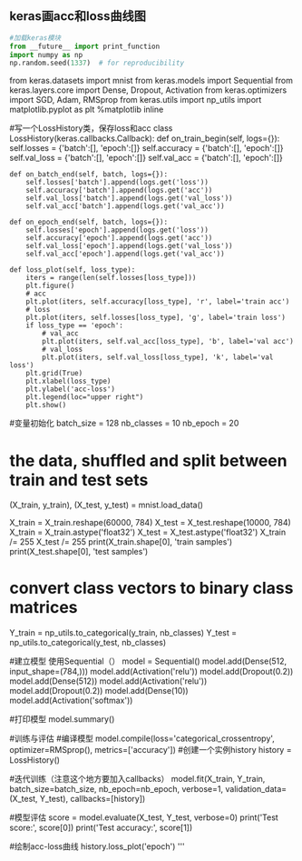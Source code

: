## keras画acc和loss曲线图

```python
#加载keras模块
from __future__ import print_function
import numpy as np
np.random.seed(1337)  # for reproducibility
```

from keras.datasets import mnist
from keras.models import Sequential
from keras.layers.core import Dense, Dropout, Activation
from keras.optimizers import SGD, Adam, RMSprop
from keras.utils import np_utils
import matplotlib.pyplot as plt
%matplotlib inline

#写一个LossHistory类，保存loss和acc
class LossHistory(keras.callbacks.Callback):
    def on_train_begin(self, logs={}):
        self.losses = {'batch':[], 'epoch':[]}
        self.accuracy = {'batch':[], 'epoch':[]}
        self.val_loss = {'batch':[], 'epoch':[]}
        self.val_acc = {'batch':[], 'epoch':[]}

    def on_batch_end(self, batch, logs={}):
        self.losses['batch'].append(logs.get('loss'))
        self.accuracy['batch'].append(logs.get('acc'))
        self.val_loss['batch'].append(logs.get('val_loss'))
        self.val_acc['batch'].append(logs.get('val_acc'))

    def on_epoch_end(self, batch, logs={}):
        self.losses['epoch'].append(logs.get('loss'))
        self.accuracy['epoch'].append(logs.get('acc'))
        self.val_loss['epoch'].append(logs.get('val_loss'))
        self.val_acc['epoch'].append(logs.get('val_acc'))

    def loss_plot(self, loss_type):
        iters = range(len(self.losses[loss_type]))
        plt.figure()
        # acc
        plt.plot(iters, self.accuracy[loss_type], 'r', label='train acc')
        # loss
        plt.plot(iters, self.losses[loss_type], 'g', label='train loss')
        if loss_type == 'epoch':
            # val_acc
            plt.plot(iters, self.val_acc[loss_type], 'b', label='val acc')
            # val_loss
            plt.plot(iters, self.val_loss[loss_type], 'k', label='val loss')
        plt.grid(True)
        plt.xlabel(loss_type)
        plt.ylabel('acc-loss')
        plt.legend(loc="upper right")
        plt.show()
#变量初始化
batch_size = 128 
nb_classes = 10
nb_epoch = 20

# the data, shuffled and split between train and test sets
(X_train, y_train), (X_test, y_test) = mnist.load_data()

X_train = X_train.reshape(60000, 784)
X_test = X_test.reshape(10000, 784)
X_train = X_train.astype('float32')
X_test = X_test.astype('float32')
X_train /= 255
X_test /= 255
print(X_train.shape[0], 'train samples')
print(X_test.shape[0], 'test samples')

# convert class vectors to binary class matrices
Y_train = np_utils.to_categorical(y_train, nb_classes)
Y_test = np_utils.to_categorical(y_test, nb_classes)

#建立模型 使用Sequential（）
model = Sequential()
model.add(Dense(512, input_shape=(784,)))
model.add(Activation('relu'))
model.add(Dropout(0.2))
model.add(Dense(512))
model.add(Activation('relu'))
model.add(Dropout(0.2))
model.add(Dense(10))
model.add(Activation('softmax'))

#打印模型
model.summary()

#训练与评估
#编译模型
model.compile(loss='categorical_crossentropy',
              optimizer=RMSprop(),
              metrics=['accuracy'])
#创建一个实例history
history = LossHistory()

#迭代训练（注意这个地方要加入callbacks）
model.fit(X_train, Y_train,
            batch_size=batch_size, nb_epoch=nb_epoch,
            verbose=1, 
            validation_data=(X_test, Y_test),
            callbacks=[history])

#模型评估
score = model.evaluate(X_test, Y_test, verbose=0)
print('Test score:', score[0])
print('Test accuracy:', score[1])

#绘制acc-loss曲线
history.loss_plot('epoch')
'''